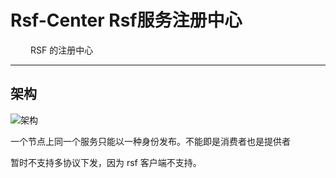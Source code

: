 # Rsf-Center Rsf服务注册中心

&emsp;&emsp; RSF 的注册中心

----------
## 架构
![架构](http://files.hasor.net/uploader/20170210/120013/CC2_36F9_DD24_9009.png "架构")


一个节点上同一个服务只能以一种身份发布。不能即是消费者也是提供者

暂时不支持多协议下发，因为 rsf 客户端不支持。